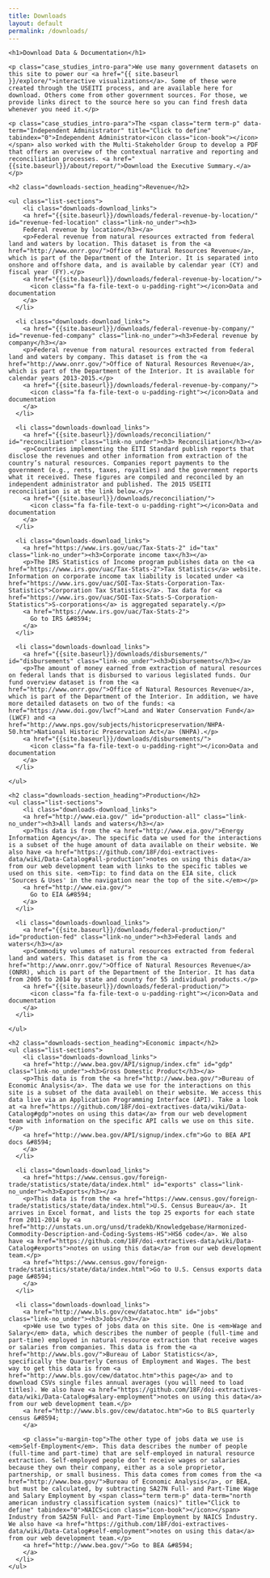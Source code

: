 ```yaml
---
title: Downloads
layout: default
permalink: /downloads/
---
```



<div class="container-outer container-margin">

  <article class="container-left-7 downloads">

    <h1>Download Data & Documentation</h1>

    <p class="case_studies_intro-para">We use many government datasets on this site to power our <a href="{{ site.baseurl }}/explore/">interactive visualizations</a>. Some of these were created through the USEITI process, and are available here for download. Others come from other government sources. For those, we provide links direct to the source here so you can find fresh data whenever you need it.</p>

    <p class="case_studies_intro-para">The <span class="term term-p" data-term="Independent Administrator" title="Click to define" tabindex="0">Independent Administrator<icon class="icon-book"></icon></span> also worked with the Multi-Stakeholder Group to develop a PDF that offers an overview of the contextual narrative and reporting and reconciliation processes. <a href="{{site.baseurl}}/about/report/">Download the Executive Summary.</a></p>

    <h2 class="downloads-section_heading">Revenue</h2>

    <ul class="list-sections">
    	<li class="downloads-download_links">
        <a href="{{site.baseurl}}/downloads/federal-revenue-by-location/" id="revenue-fed-location" class="link-no_under"><h3>
        Federal revenue by location</h3></a>
        <p>Federal revenue from natural resources extracted from federal land and waters by location. This dataset is from the <a href="http://www.onrr.gov/">Office of Natural Resources Revenue</a>, which is part of the Department of the Interior. It is separated into onshore and offshore data, and is available by calendar year (CY) and fiscal year (FY).</p>
        <a href="{{site.baseurl}}/downloads/federal-revenue-by-location/">
          <icon class="fa fa-file-text-o u-padding-right"></icon>Data and documentation
        </a>
      </li>

      <li class="downloads-download_links">
        <a href="{{site.baseurl}}/downloads/federal-revenue-by-company/" id="revenue-fed-company" class="link-no_under"><h3>Federal revenue by company</h3></a>
        <p>Federal revenue from natural resources extracted from federal land and waters by company. This dataset is from the <a href="http://www.onrr.gov/">Office of Natural Resources Revenue</a>, which is part of the Department of the Interior. It is available for calendar years 2013-2015.</p>
        <a href="{{site.baseurl}}/downloads/federal-revenue-by-company/">
          <icon class="fa fa-file-text-o u-padding-right"></icon>Data and documentation
        </a>
      </li>

      <li class="downloads-download_links">
        <a href="{{site.baseurl}}/downloads/reconciliation/" id="reconciliation" class="link-no_under"><h3> Reconciliation</h3></a>
        <p>Countries implementing the EITI Standard publish reports that disclose the revenues and other information from extraction of the country’s natural resources. Companies report payments to the government (e.g., rents, taxes, royalties) and the government reports what it received. These figures are compiled and reconciled by an independent administrator and published. The 2015 USEITI reconciliation is at the link below.</p>
        <a href="{{site.baseurl}}/downloads/reconciliation/">
          <icon class="fa fa-file-text-o u-padding-right"></icon>Data and documentation
        </a>
      </li>

      <li class="downloads-download_links">
        <a href="https://www.irs.gov/uac/Tax-Stats-2" id="tax" class="link-no_under"><h3>Corporate income tax</h3></a>
        <p>The IRS Statistics of Income program publishes data on the <a href="https://www.irs.gov/uac/Tax-Stats-2">Tax Statistics</a> website. Information on corporate income tax liability is located under <a href="https://www.irs.gov/uac/SOI-Tax-Stats-Corporation-Tax-Statistics">Corporation Tax Statistics</a>. Tax data for <a href="https://www.irs.gov/uac/SOI-Tax-Stats-S-Corporation-Statistics">S-corporations</a> is aggregated separately.</p>
        <a href="https://www.irs.gov/uac/Tax-Stats-2">
          Go to IRS &#8594;
        </a>
      </li>

      <li class="downloads-download_links">
        <a href="{{site.baseurl}}/downloads/disbursements/" id="disbursements" class="link-no_under"><h3>Disbursements</h3></a>
        <p>The amount of money earned from extraction of natural resources on federal lands that is disbursed to various legislated funds. Our fund overview dataset is from the <a href="http://www.onrr.gov/">Office of Natural Resources Revenue</a>, which is part of the Department of the Interior. In addition, we have more detailed datasets on two of the funds: <a href="https://www.doi.gov/lwcf">Land and Water Conservation Fund</a> (LWCF) and <a href="http://www.nps.gov/subjects/historicpreservation/NHPA-50.htm">National Historic Preservation Act</a> (NHPA).</p>
        <a href="{{site.baseurl}}/downloads/disbursements/">
          <icon class="fa fa-file-text-o u-padding-right"></icon>Data and documentation
        </a>
      </li>

    </ul>

    <h2 class="downloads-section_heading">Production</h2>
    <ul class="list-sections">
    	<li class="downloads-download_links">
        <a href="http://www.eia.gov/" id="production-all" class="link-no_under"><h3>All lands and waters</h3></a>
        <p>This data is from the <a href="http://www.eia.gov/">Energy Information Agency</a>. The specific data we used for the interactions is a subset of the huge amount of data available on their website. We also have <a href="https://github.com/18F/doi-extractives-data/wiki/Data-Catalog#all-production">notes on using this data</a> from our web development team with links to the specific tables we used on this site. <em>Tip: to find data on the EIA site, click 'Sources & Uses' in the navigation near the top of the site.</em></p>
        <a href="http://www.eia.gov/">
          Go to EIA &#8594;
        </a>
      </li>

      <li class="downloads-download_links">
        <a href="{{site.baseurl}}/downloads/federal-production/" id="production-fed" class="link-no_under"><h3>Federal lands and waters</h3></a>
        <p>Commodity volumes of natural resources extracted from federal land and waters. This dataset is from the <a href="http://www.onrr.gov/">Office of Natural Resources Revenue</a> (ONRR), which is part of the Department of the Interior. It has data from 2005 to 2014 by state and county for 55 individual products.</p>
        <a href="{{site.baseurl}}/downloads/federal-production/">
          <icon class="fa fa-file-text-o u-padding-right"></icon>Data and documentation
        </a>
      </li>

    </ul>

    <h2 class="downloads-section_heading">Economic impact</h2>
    <ul class="list-sections">
    	<li class="downloads-download_links">
        <a href="http://www.bea.gov/API/signup/index.cfm" id="gdp" class="link-no_under"><h3>Gross Domestic Product</h3></a>
        <p>This data is from the <a href="http://www.bea.gov/">Bureau of Economic Analysis</a>. The data we use for the interactions on this site is a subset of the data availebl on their website. We access this data live via an Application Programming Interface (API). Take a look at <a href="https://github.com/18F/doi-extractives-data/wiki/Data-Catalog#gdp">notes on using this data</a> from our web development team with information on the specific API calls we use on this site.</p>
        <a href="http://www.bea.gov/API/signup/index.cfm">Go to BEA API docs &#8594;
        </a>
      </li>

      <li class="downloads-download_links">
        <a href="https://www.census.gov/foreign-trade/statistics/state/data/index.html" id="exports" class="link-no_under"><h3>Exports</h3></a>
        <p>This data is from the <a href="https://www.census.gov/foreign-trade/statistics/state/data/index.html">U.S. Census Bureau</a>. It arrives in Excel format, and lists the top 25 exports for each state from 2011-2014 by <a href="http://unstats.un.org/unsd/tradekb/Knowledgebase/Harmonized-Commodity-Description-and-Coding-Systems-HS">HS6 code</a>. We also have <a href="https://github.com/18F/doi-extractives-data/wiki/Data-Catalog#exports">notes on using this data</a> from our web development team.</p>
        <a href="https://www.census.gov/foreign-trade/statistics/state/data/index.html">Go to U.S. Census exports data page &#8594;
        </a>
      </li>

      <li class="downloads-download_links">
        <a href="http://www.bls.gov/cew/datatoc.htm" id="jobs" class="link-no_under"><h3>Jobs</h3></a>
        <p>We use two types of jobs data on this site. One is <em>Wage and Salary</em> data, which describes the number of people (full-time and part-time) employed in natural resource extraction that receive wages or salaries from companies. This data is from the <a href="http://www.bls.gov/">Bureau of Labor Statistics</a>, specifically the Quarterly Census of Employment and Wages. The best way to get this data is from <a href="http://www.bls.gov/cew/datatoc.htm">this page</a> and to download CSVs single files annual averages (you will need to load titles). We also have <a href="https://github.com/18F/doi-extractives-data/wiki/Data-Catalog#salary-employment">notes on using this data</a> from our web development team.</p>
        <a href="http://www.bls.gov/cew/datatoc.htm">Go to BLS quarterly census &#8594;
        </a>

        <p class="u-margin-top">The other type of jobs data we use is <em>Self-Employment</em>. This data describes the number of people (full-time and part-time) that are self-employed in natural resource extraction. Self-employed people don’t receive wages or salaries because they own their company, either as a sole proprietor, partnership, or small business. This data comes from comes from the <a href="http://www.bea.gov/">Bureau of Economic Analysis</a>, or BEA, but must be calculated, by subtracting SA27N Full- and Part-Time Wage and Salary Employment by <span class="term term-p" data-term="north american industry classification system (naics)" title="Click to define" tabindex="0">NAICS<icon class="icon-book"></icon></span> Industry from SA25N Full- and Part-Time Employment by NAICS Industry. We also have <a href="https://github.com/18F/doi-extractives-data/wiki/Data-Catalog#self-employment">notes on using this data</a> from our web development team.</p>
        <a href="http://www.bea.gov/">Go to BEA &#8594;
        </a>
      </li>
    </ul>

  </article>

</div>
